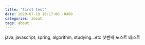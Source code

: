 ```yaml
---
title: "first test"
date: 2020-07-18 16:17:00 -0400
categories: about
tags: about
---
```


java, javascript, spring, algorithm, studying...etc
첫번째 포스트 테스트
